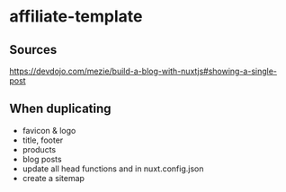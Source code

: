 # affiliate-template

## Sources
https://devdojo.com/mezie/build-a-blog-with-nuxtjs#showing-a-single-post

## When duplicating

- favicon & logo
- title, footer
- products
- blog posts
- update all head functions and in nuxt.config.json
- create a sitemap